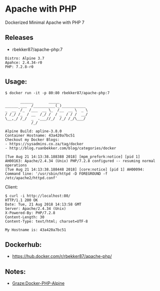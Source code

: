 # Apache with PHP

Dockerized Minimal Apache with PHP 7

## Releases

- rbekker87/apache-php:7

```
Distro: Alpine 3.7
Apahce: 2.4.34-r0
PHP: 7.2.8-r0
```

## Usage:

```
$ docker run -it -p 80:80 rbekker87/apache-php:7

       ______       _____
______ ___  /__________(_)___________
_  __ `/_  /___  __ \_  /__  __ \  _ \
/ /_/ /_  / __  /_/ /  / _  / / /  __/
\__,_/ /_/  _  .___//_/  /_/ /_/\___/
            /_/

Alpine Build: apline-3.8.0
Container Hostname: 43a420a7bc51
Checkout my Docker Blogs:
- https://sysadmins.co.za/tag/docker
- http://blog.ruanbekker.com/blog/categories/docker

[Tue Aug 21 14:13:38.188388 2018] [mpm_prefork:notice] [pid 1] AH00163: Apache/2.4.34 (Unix) PHP/7.2.8 configured -- resuming normal operations
[Tue Aug 21 14:13:38.188448 2018] [core:notice] [pid 1] AH00094: Command line: '/usr/sbin/httpd -D FOREGROUND -f /etc/apache2/httpd.conf'
```

Client:

```
$ curl -i http://localhost:80/
HTTP/1.1 200 OK
Date: Tue, 21 Aug 2018 14:13:58 GMT
Server: Apache/2.4.34 (Unix)
X-Powered-By: PHP/7.2.8
Content-Length: 30
Content-Type: text/html; charset=UTF-8

My Hostname is: 43a420a7bc51
```

## Dockerhub:

- https://hub.docker.com/r/rbekker87/apache-php/

## Notes:

- [Graze:Docker-PHP-Alpine](https://github.com/graze/docker-php-alpine/tree/master/7.2)
